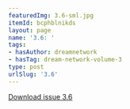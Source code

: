```yaml
---
featuredImg: 3.6-sml.jpg
itemId: bcphblnikds
layout: page
name: '3.6: '
tags:
- hasAuthor: dreamnetwork
- hasTag: dream-network-volume-3
type: post
urlSlug: '3.6'
---
```

<a href="../files/pdfs/Volume_3/3.6-The-Dream-Network_Volume-3_No-6.pdf" download="">Download issue 3.6</a>